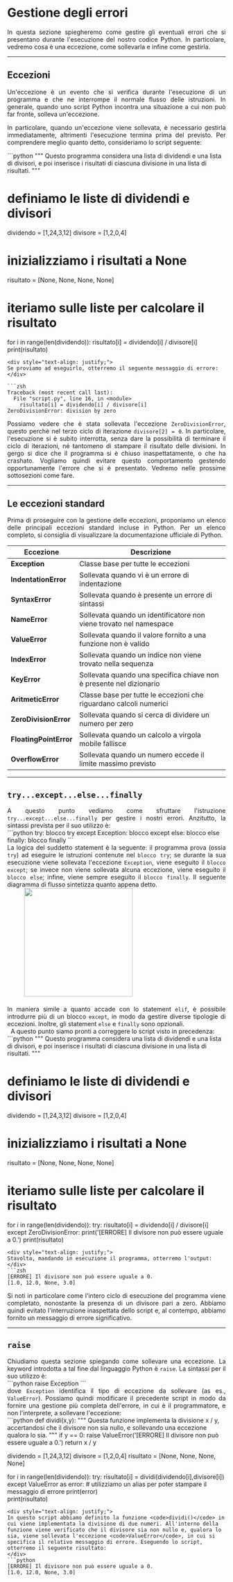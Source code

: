 # Gestione degli errori

<div style="text-align: justify;">
In questa sezione spiegheremo come gestire gli eventuali errori che si presentano durante l'esecuzione del nostro codice Python. In particolare, vedremo cosa è una eccezione, come sollevarla e infine come gestirla.
</div>

---
## Eccezioni

<div style="text-align: justify;">
Un'eccezione è un evento che si verifica durante l'esecuzione di un programma e che ne interrompe il normale flusso delle istruzioni. In generale, quando uno script Python incontra una situazione a cui non può far fronte, solleva un'eccezione. 

In particolare, quando un'eccezione viene sollevata, è necessario gestirla immediatamente, altrimenti l'esecuzione termina prima del previsto. Per comprendere meglio quanto detto, consideriamo lo script seguente:
</div>
```python
"""
Questo programma considera una lista di dividendi e una lista
di divisori, e poi inserisce i risultati di ciascuna divisione
in una lista di risultati.
"""

# definiamo le liste di dividendi e divisori
dividendo = [1,24,3,12]
divisore = [1,2,0,4]

# inizializziamo i risultati a None
risultato = [None, None, None, None]

# iteriamo sulle liste per calcolare il risultato
for i in range(len(dividendo)):
    risultato[i] = dividendo[i] / divisore[i]
print(risultato)
```
<div style="text-align: justify;">
Se proviamo ad eseguirlo, otterremo il seguente messaggio di errore:
</div>

```zsh
Traceback (most recent call last):
  File "script.py", line 16, in <module>
    risultato[i] = dividendo[i] / divisore[i]
ZeroDivisionError: division by zero
```
<div style="text-align: justify;">
Possiamo vedere che è stata sollevata l'eccezione <code>ZeroDivisionError</code>, questo perchè nel terzo ciclo di iterazione <code>divisore[2] = 0</code>. In particolare, l'esecuzione si è subito interrotta, senza dare la possibilità di terminare il ciclo di iterazioni, né tantomeno di stampare il risultato delle divisioni. In gergo si dice che il programma si è chiuso inaspettatamente, o che ha crashato. Vogliamo quindi evitare questo comportamento gestendo opportunamente l'errore che si è presentato. Vedremo nelle prossime sottosezioni come fare.
</div>

---
## Le eccezioni standard
<div style="text-align: justify;">
Prima di proseguire con la gestione delle eccezioni, proponiamo un elenco delle principali eccezioni standard incluse in Python. Per un elenco completo, si consiglia di visualizzare la documentazione ufficiale di Python.
</div>

| **Eccezione** | **Descrizione** | 
| -- | -- |
| <strong>Exception</strong> | Classe base per tutte le eccezioni |
| <strong>IndentationError</strong> | Sollevata quando vi è un errore di indentazione |
| <strong>SyntaxError</strong> | Sollevata quando è presente un errore di sintassi |
| <strong>NameError</strong> | Sollevata quando un identificatore non viene trovato nel namespace |
| <strong>ValueError</strong> | Sollevata quando il valore fornito a una funzione non è valido |
| <strong>IndexError</strong> | Sollevata quando un indice non viene trovato nella sequenza |
| <strong>KeyError</strong> | Sollevata quando una specifica chiave non è presente nel dizionario |
| <strong>AritmeticError</strong> | Classe base per tutte le eccezioni che riguardano calcoli numerici |
| <strong>ZeroDivisionError</strong> | Sollevata quando si cerca di dividere un numero per zero |
| <strong>FloatingPointError</strong> | Sollevata quando un calcolo a virgola mobile fallisce | 
| <strong>OverflowError</strong> | Sollevata quando un numero eccede il limite massimo previsto |

---
## <code>try...except...else...finally</code> 
<div style="text-align: justify;">
A questo punto vediamo come sfruttare l'istruzione <code>try...except...else...finally</code> per gestire i nostri errori. Anzitutto, la sintassi prevista per il suo utilizzo è:
</div>
```python
try:
    blocco try
except Exception:
    blocco except
else:
    blocco else
finally:
    blocco finally
```
<div style="text-align: justify;">
La logica del suddetto statement è la seguente: il programma prova (ossia <code>try</code>) ad eseguire le istruzioni contenute nel <code>blocco try</code>; se durante la sua esecuzione viene sollevata l'eccezione <code>Exception</code>, viene eseguito il <code>blocco except</code>; se invece non viene sollevata alcuna eccezione, viene eseguito il <code>blocco else</code>; infine, viene sempre eseguito il <code>blocco finally</code>. Il seguente diagramma di flusso sintetizza quanto appena detto.<br>
&nbsp;&nbsp;&nbsp;&nbsp;&nbsp;&nbsp;&nbsp;&nbsp;&nbsp;&nbsp;<img src="../img/try-except-else-finally.svg" style="width: 250px;"><br><br>
In maniera simile a quanto accade con lo statement <code>elif</code>, è possibile introdurre più di un blocco <code>except</code>, in modo da gestire diverse tipologie di eccezioni. Inoltre, gli statement <code>else</code> e <code>finally</code> sono opzionali.<br>
&nbsp; A questo punto siamo pronti a correggere lo script visto in precedenza:
</div>
```python
"""
Questo programma considera una lista di dividendi e una lista
di divisori, e poi inserisce i risultati di ciascuna divisione
in una lista di risultati.
"""

# definiamo le liste di dividendi e divisori
dividendo = [1,24,3,12]
divisore = [1,2,0,4]

# inizializziamo i risultati a None
risultato = [None, None, None, None]

# iteriamo sulle liste per calcolare il risultato
for i in range(len(dividendo)):
    try:
        risultato[i] = dividendo[i] / divisore[i]
    except ZeroDivisionError:
        print('[ERRORE] Il divisore non può essere uguale a 0.')
print(risultato)
```
<div style="text-align: justify;">
Stavolta, mandando in esecuzione il programma, otterremo l'output:
</div>
```zsh
[ERRORE] Il divisore non può essere uguale a 0.
[1.0, 12.0, None, 3.0]
```
<div style="text-align: justify;">
Si noti in particolare come l'intero ciclo di esecuzione del programma viene completato, nonostante la presenza di un divisore pari a zero. Abbiamo quindi evitato l'interruzione inaspettata dello script e, al contempo, abbiamo fornito un messaggio di errore significativo.
</div>

---
## <code>raise</code>

<div style="text-align: justify;">
Chiudiamo questa sezione spiegando come sollevare una eccezione. La keyword introdotta a tal fine dal linguaggio Python è <code>raise</code>. La sintassi per il suo utilizzo è:
</div>
```python
raise Exception
```
<div style="text-align: justify;">
dove <code>Exception</code> identifica il tipo di eccezione da sollevare (as es., <code>ValueError</code>). Possiamo quindi modificare il precedente script in modo da fornire una gestione più completa dell'errore, in cui è il programmatore, e non l'interprete, a sollevare l'eccezione:
</div>
```python
def dividi(x,y):
    """
    Questa funzione implementa la divisione x / y, accertandosi che il divisore 
    non sia nullo, e sollevando una eccezione qualora lo sia.
    """
    if y == 0:
        raise ValueError('[ERRORE] Il divisore non può essere uguale a 0.')
    return x / y

dividendo = [1,24,3,12]
divisore = [1,2,0,4]
risultato = [None, None, None, None]

for i in range(len(dividendo)):
    try:
        risultato[i] = dividi(dividendo[i],divisore[i])
    except ValueError as error:     # utilizziamo un alias per poter stampare il messaggio di errore
        print(error)     
print(risultato)
```
<div style="text-align: justify;">
In questo script abbiamo definito la funzione <code>dividi()</code> in cui viene implementata la divisione di due numeri. All'interno della funzione viene verificato che il divisore sia non nullo e, qualora lo sia, viene sollevata l'eccezione <code>ValueError</code>, in cui si specifica il relativo messaggio di errore. Eseguendo lo script, otterremo il seguente risultato:
</div>
```python
[ERRORE] Il divisore non può essere uguale a 0.
[1.0, 12.0, None, 3.0]
```

<link rel="stylesheet" href="https://maxcdn.bootstrapcdn.com/bootstrap/4.0.0/css/bootstrap.min.css" integrity="sha384-Gn5384xqQ1aoWXA+058RXPxPg6fy4IWvTNh0E263XmFcJlSAwiGgFAW/dAiS6JXm" crossorigin="anonymous">